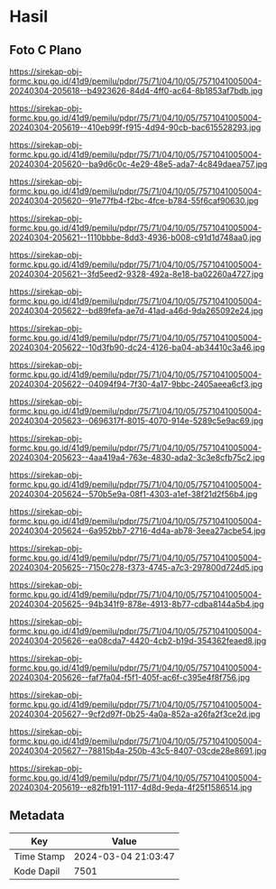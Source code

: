 # Hasil

## Foto C Plano

https://sirekap-obj-formc.kpu.go.id/41d9/pemilu/pdpr/75/71/04/10/05/7571041005004-20240304-205618--b4923626-84d4-4ff0-ac64-8b1853af7bdb.jpg

https://sirekap-obj-formc.kpu.go.id/41d9/pemilu/pdpr/75/71/04/10/05/7571041005004-20240304-205619--410eb99f-f915-4d94-90cb-bac615528293.jpg

https://sirekap-obj-formc.kpu.go.id/41d9/pemilu/pdpr/75/71/04/10/05/7571041005004-20240304-205620--ba9d6c0c-4e29-48e5-ada7-4c849daea757.jpg

https://sirekap-obj-formc.kpu.go.id/41d9/pemilu/pdpr/75/71/04/10/05/7571041005004-20240304-205620--91e77fb4-f2bc-4fce-b784-55f6caf90630.jpg

https://sirekap-obj-formc.kpu.go.id/41d9/pemilu/pdpr/75/71/04/10/05/7571041005004-20240304-205621--1110bbbe-8dd3-4936-b008-c91d1d748aa0.jpg

https://sirekap-obj-formc.kpu.go.id/41d9/pemilu/pdpr/75/71/04/10/05/7571041005004-20240304-205621--3fd5eed2-9328-492a-8e18-ba02260a4727.jpg

https://sirekap-obj-formc.kpu.go.id/41d9/pemilu/pdpr/75/71/04/10/05/7571041005004-20240304-205622--bd89fefa-ae7d-41ad-a46d-9da265092e24.jpg

https://sirekap-obj-formc.kpu.go.id/41d9/pemilu/pdpr/75/71/04/10/05/7571041005004-20240304-205622--10d3fb90-dc24-4126-ba04-ab34410c3a46.jpg

https://sirekap-obj-formc.kpu.go.id/41d9/pemilu/pdpr/75/71/04/10/05/7571041005004-20240304-205622--04094f94-7f30-4a17-9bbc-2405aeea6cf3.jpg

https://sirekap-obj-formc.kpu.go.id/41d9/pemilu/pdpr/75/71/04/10/05/7571041005004-20240304-205623--0696317f-8015-4070-914e-5289c5e9ac69.jpg

https://sirekap-obj-formc.kpu.go.id/41d9/pemilu/pdpr/75/71/04/10/05/7571041005004-20240304-205623--4aa419a4-763e-4830-ada2-3c3e8cfb75c2.jpg

https://sirekap-obj-formc.kpu.go.id/41d9/pemilu/pdpr/75/71/04/10/05/7571041005004-20240304-205624--570b5e9a-08f1-4303-a1ef-38f21d2f56b4.jpg

https://sirekap-obj-formc.kpu.go.id/41d9/pemilu/pdpr/75/71/04/10/05/7571041005004-20240304-205624--6a952bb7-2716-4d4a-ab78-3eea27acbe54.jpg

https://sirekap-obj-formc.kpu.go.id/41d9/pemilu/pdpr/75/71/04/10/05/7571041005004-20240304-205625--7150c278-f373-4745-a7c3-297800d724d5.jpg

https://sirekap-obj-formc.kpu.go.id/41d9/pemilu/pdpr/75/71/04/10/05/7571041005004-20240304-205625--94b341f9-878e-4913-8b77-cdba8144a5b4.jpg

https://sirekap-obj-formc.kpu.go.id/41d9/pemilu/pdpr/75/71/04/10/05/7571041005004-20240304-205626--ea08cda7-4420-4cb2-b19d-354362feaed8.jpg

https://sirekap-obj-formc.kpu.go.id/41d9/pemilu/pdpr/75/71/04/10/05/7571041005004-20240304-205626--faf7fa04-f5f1-405f-ac6f-c395e4f8f756.jpg

https://sirekap-obj-formc.kpu.go.id/41d9/pemilu/pdpr/75/71/04/10/05/7571041005004-20240304-205627--9cf2d97f-0b25-4a0a-852a-a26fa2f3ce2d.jpg

https://sirekap-obj-formc.kpu.go.id/41d9/pemilu/pdpr/75/71/04/10/05/7571041005004-20240304-205627--78815b4a-250b-43c5-8407-03cde28e8691.jpg

https://sirekap-obj-formc.kpu.go.id/41d9/pemilu/pdpr/75/71/04/10/05/7571041005004-20240304-205619--e82fb191-1117-4d8d-9eda-4f25f1586514.jpg


## Metadata

| Key        | Value               |
| ---------- | ------------------- |
| Time Stamp | 2024-03-04 21:03:47 |
| Kode Dapil | 7501                |



